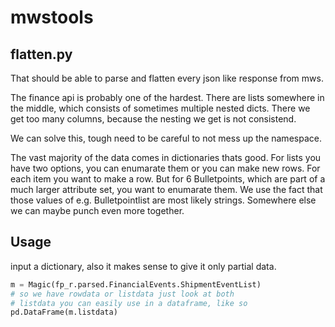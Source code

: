 # mwstools


## flatten.py

That should be able to parse and flatten every json like response from mws.

The finance api is probably one of the hardest. There are lists somewhere in the middle, which consists of sometimes multiple nested dicts.
There we get too many columns, because the nesting we get is not consistend.

We can solve this, tough need to be careful to not mess up the namespace.

The vast majority of the data comes in dictionaries thats good.
For lists you have two options, you can enumarate them or you can make new rows.
For each item you want to make a row.
But for 6 Bulletpoints, which are part of a much larger attribute set, you want to enumarate them.
We use the fact that those values of e.g. Bulletpointlist are most likely strings.
Somewhere else we can maybe punch even more together.

## Usage
input a dictionary, also it makes sense to give it only partial data.
```python
m = Magic(fp_r.parsed.FinancialEvents.ShipmentEventList)
# so we have rowdata or listdata just look at both
# listdata you can easily use in a dataframe, like so
pd.DataFrame(m.listdata)
```
